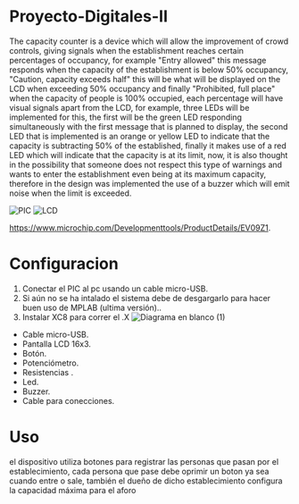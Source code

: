 # Proyecto-Digitales-II
The capacity counter is a device which will allow the improvement of crowd controls, giving signals when the establishment reaches certain percentages of occupancy, for example "Entry allowed" this message responds when the capacity of the establishment is below 50% occupancy, "Caution, capacity exceeds half" this will be what will be displayed on the LCD when exceeding 50% occupancy and finally "Prohibited, full place" when the capacity of people is 100% occupied, each percentage will have visual signals apart from the LCD, for example, three LEDs will be implemented for this, the first will be the green LED responding simultaneously with the first message that is planned to display, the second LED that is implemented is an orange or yellow LED to indicate that the capacity is subtracting 50% of the established, finally it makes use of a red LED which will indicate that the capacity is at its limit, now, it is also thought in the possibility that someone does not respect this type of warnings and wants to enter the establishment even being at its maximum capacity, therefore in the design was implemented the use of a buzzer which will emit noise when the limit is exceeded.



![PIC](https://user-images.githubusercontent.com/79480593/119299015-cb8fac80-bc23-11eb-8a81-b36abfd5c73c.jpg)
![LCD](https://user-images.githubusercontent.com/79480593/119299024-d1858d80-bc23-11eb-8233-0b8a72778e9b.png)

https://www.microchip.com/Developmenttools/ProductDetails/EV09Z1.  

 
# Configuracion 


1. Conectar el PIC al pc usando un cable micro-USB.
2. Si aún no se ha intalado el sistema debe de desgargarlo para hacer buen uso de MPLAB (ultima versión)..
3. Instalar XC8 para correr el .X
![Diagrama en blanco (1)](https://user-images.githubusercontent.com/79480593/119440454-f6443880-bce9-11eb-89f8-6aff10bc2346.png)


- Cable micro-USB.
- Pantalla LCD 16x3.
- Botón.
- Potenciómetro.
- Resistencias .
- Led.
- Buzzer.
- Cable para conecciones.

# Uso
el dispositivo utiliza botones para registrar las personas que pasan por el establecimiento, cada persona que pase debe oprimir un boton ya sea cuando entre o sale, también el dueño de dicho establecimiento configura la capacidad máxima para el aforo

